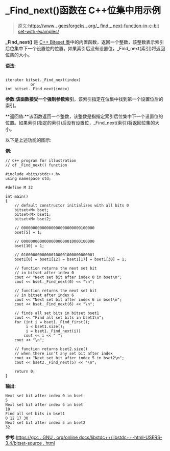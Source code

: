 # _Find_next()函数在 C++位集中用示例

> 原文:[https://www . geesforgeks . org/_ find _ next-function-in-c-bit set-with-examples/](https://www.geeksforgeeks.org/_find_next-function-in-c-bitset-with-examples/)

**_Find_next()** 是 [C++ Biteset 类](https://www.geeksforgeeks.org/c-bitset-and-its-application/)中的内置函数，返回一个整数，该整数表示索引后位集中下一个设置位的位置。如果索引后没有设置位，_Find_next(索引)将返回位集的大小。

**语法:**

```

iterator bitset._Find_next(index)
           or
int bitset._Find_next(index)

```

**参数:**该函数接受一个强制参数**索引**，该索引指定在位集中找到第一个设置位后的索引。

**返回值:**该函数返回一个整数，该整数是指指定索引后位集中下一个设置位的位置。如果索引(指定的索引)后没有设置位，_Find_next(索引)将返回位集的大小。

以下是上述功能的图示:

**例:**

```
// C++ program for illustration
// of _Find_next() function

#include <bits/stdc++.h>
using namespace std;

#define M 32

int main()
{
    // default constructor initializes with all bits 0
    bitset<M> bset;
    bitset<M> bset1;
    bitset<M> bset2;

    // 00000000000000000000000000100000
    bset[5] = 1;

    // 00000000000000000000010000100000
    bset[10] = 1;

    // 01000000000000100001000000000001
    bset1[0] = bset1[12] = bset1[17] = bset1[30] = 1;

    // function returns the next set bit
    // in bitset after index 0
    cout << "Next set bit after index 0 in bset\n";
    cout << bset._Find_next(0) << "\n";

    // function returns the next set bit
    // in bitset after index 6
    cout << "Next set bit after index 6 in bset\n";
    cout << bset._Find_next(6) << "\n";

    // finds all set bits in bitset bset1
    cout << "Find all set bits in bset1\n";
    for (int i = bset1._Find_first();
         i < bset1.size();
         i = bset1._Find_next(i))
        cout << i << " ";
    cout << "\n";

    // function returns bset2.size()
    // when there isn't any set bit after index
    cout << "Next set bit after index 5 in bset2\n";
    cout << bset2._Find_next(5) << "\n";

    return 0;
}
```

**输出:**

```
Next set bit after index 0 in bset
5
Next set bit after index 6 in bset
10
Find all set bits in bset1
0 12 17 30 
Next set bit after index 5 in bset2
32

```

**参考:**[https://gcc . GNU . org/online docs/libstdc++/libstdc++-html-USERS-3.4/bitset-source . html](https://gcc.gnu.org/onlinedocs/libstdc++/libstdc++-html-USERS-3.4/bitset-source.html)
